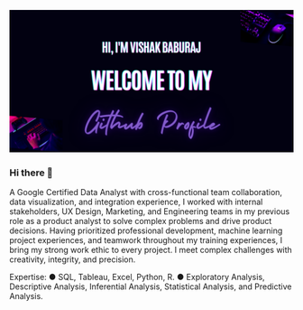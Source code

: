 ![](https://github.com/VishakBaburaj/VishakBaburaj/blob/main/Banner_Vishak.png)
### Hi there 👋
A Google Certified Data Analyst with cross-functional team collaboration, data visualization, and integration experience, I worked with internal stakeholders, UX Design, Marketing, and Engineering teams in my previous role as a product analyst to solve complex problems and drive product decisions. Having prioritized professional development, machine learning project experiences, and teamwork throughout my training experiences, I bring my strong work ethic to every project. I meet complex challenges with creativity, integrity, and precision.

Expertise:
● SQL, Tableau, Excel, Python, R.
● Exploratory Analysis, Descriptive Analysis, Inferential Analysis, Statistical Analysis, and Predictive Analysis.

